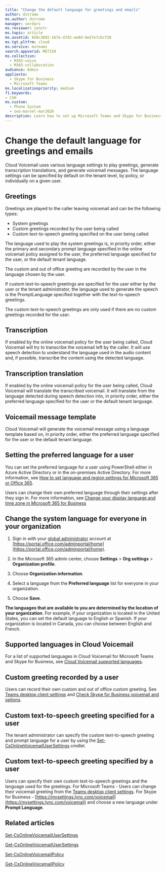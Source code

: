 ```yaml
---
title: "Change the default language for greetings and emails"
author: dstrome
ms.author: dstrome
manager: serdars
ms.reviewer: jenstr
ms.topic: article
ms.assetid: 820c3892-1b7e-47d3-ae8d-6e27e7cbcf38
ms.tgt.pltfrm: cloud
ms.service: msteams
search.appverid: MET150
ms.collection: 
  - M365-voice
  - M365-collaboration
audience: Admin
appliesto: 
  - Skype for Business
  - Microsoft Teams
ms.localizationpriority: medium
f1.keywords:
- CSH
ms.custom: 
  - Phone System
  - seo-marvel-mar2020
description: Learn how to set up Microsoft Teams and Skype for Business to use another language for your organization's default voicemail greeting.
---
```


# Change the default language for greetings and emails

Cloud Voicemail uses various language settings to play greetings, generate transcription translations, and generate voicemail messages. The language settings can be
specified by default on the tenant level, by policy, or individually on a given user.

## Greetings
Greetings are played to the caller leaving voicemail and can be the following types:

- System greetings
- Custom greetings recorded by the user being called
- Custom text-to-speech greeting specified on the user being called

The language used to play the system greetings is, in priority order, either the primary and secondary prompt language specified in the online voicemail policy assigned
to the user, the preferred language specified for the user, or the default tenant language.

The custom and out of office greeting are recorded by the user in the language chosen by the user.

If custom text-to-speech greetings are specified for the user either by the user or the tenant administrator, the language used to generate the speech is the
PromptLanguage specified together with the text-to-speech greetings.

The custom text-to-speech greetings are only used if there are no custom greetings recorded for the user.

## Transcription
If enabled by the online voicemail policy for the user being called, Cloud Voicemail will try to transcribe the voicemail left by the caller. It will use speech detection
to understand the language used in the audio content and, if possible, transcribe the content using the detected language.

## Transcription translation
If enabled by the online voicemail policy for the user being called, Cloud Voicemail will translate the transcribed voicemail. It will translate from the language detected
during speech detection into, in priority order, either the preferred language specified for the user or the default tenant language.

## Voicemail message template
Cloud Voicemail will generate the voicemail message using a language template based on, in priority order, either the preferred language specified for the user or the
default tenant language.

## Setting the preferred language for a user
You can set the preferred language for a user using PowerShell either in Azure Active Directory or in the on-premises Active Directory. For more information, see [How to set language and region settings for Microsoft 365 or Office 365](/office365/troubleshoot/access-management/set-language-and-region).

Users can change their own preferred language through their settings after they sign in. For more information, see [Change your display language and time zone in Microsoft 365 for Business](https://support.office.com/article/change-your-display-language-and-time-zone-in-microsoft-365-for-business-6f238bff-5252-441e-b32b-655d5d85d15b?ui=en-US&rs=en-US&ad=US)

## Change the system language for everyone in your organization

1. Sign in with your [global administrator](https://support.office.com/article/da585eea-f576-4f55-a1e0-87090b6aaa9d) account at [https://portal.office.com/adminportal/home](https://portal.office.com/adminportal/home).

2. In the Microsoft 365 admin center, choose **Settings** > **Org settings** > **Organization profile**.
3. Choose **Organization information**.
4. Select a language from the **Preferred language** list for everyone in your organization.
5. Choose **Save**.

**The languages that are available to you are determined by the location of your organization**. For example, if your organization is located in the United States, you can set the default language to English or Spanish. If your organization is located in Canada, you can choose between English and French.

## Supported languages in Cloud Voicemail
For a list of supported languages in Cloud Voicemail for Microsoft Teams and Skype for Business, see [Cloud Voicemail supported languages](languages-for-voicemail-greetings-and-messages.md).
  

## Custom greeting recorded by a user
Users can record their own custom and out of office custom greeting. See  [Teams desktop client settings](https://support.office.com/article/manage-your-call-settings-in-teams-456cb611-3477-496f-b31a-6ab752a7595f) and [Check Skype for Business voicemail and options](https://support.office.com/article/2deea7f8-831f-4e85-a0d4-b34da55945a8).

## Custom text-to-speech greeting specified for a user
The tenant administrator can specify the custom text-to-speech greeting and prompt language for a user by using the [Set-CsOnlineVoicemailUserSettings](/powershell/module/skype/set-csonlinevoicemailusersettings) cmdlet.

## Custom text-to-speech greeting specified by a user
Users can specify their own custom text-to-speech greetings and the language used for the greetings. For Microsoft Teams - Users can change their voicemail greeting from the [Teams desktop client settings](https://support.office.com/article/manage-your-call-settings-in-teams-456cb611-3477-496f-b31a-6ab752a7595f). For Skype for Business - [https://mysettings.lync.com/voicemail](https://mysettings.lync.com/voicemail) and choose a new language under **Prompt Language**. 


## Related articles

[Set-CsOnlineVoicemailUserSettings](/powershell/module/skype/set-csonlinevoicemailusersettings)

[Get-CsOnlineVoicemailUserSettings](/powershell/module/skype/get-csonlinevoicemailusersettings)

[Set-CsOnlineVoicemailPolicy](/powershell/module/skype/set-csonlinevoicemailpolicy)

[Get-CsOnlineVoicemailPolicy](/powershell/module/skype/get-csonlinevoicemailpolicy)
